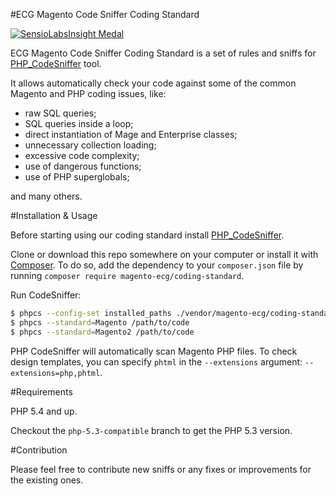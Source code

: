 #ECG Magento Code Sniffer Coding Standard

[![SensioLabsInsight Medal](https://insight.sensiolabs.com/projects/a06c37c6-0d79-4476-aff5-12d8ce1d8c53/big.png "SensioLabsInsight Medal")](https://insight.sensiolabs.com/projects/a06c37c6-0d79-4476-aff5-12d8ce1d8c53)

ECG Magento Code Sniffer Coding Standard is a set of rules and sniffs for [PHP_CodeSniffer](https://github.com/squizlabs/PHP_CodeSniffer) tool.

It allows automatically check your code against some of the common Magento and PHP coding issues, like:
- raw SQL queries;
- SQL queries inside a loop;
- direct instantiation of Mage and Enterprise classes;
- unnecessary collection loading;
- excessive code complexity;
- use of dangerous functions;
- use of PHP superglobals;

and many others.


#Installation & Usage

Before starting using our coding standard install [PHP_CodeSniffer](https://github.com/squizlabs/PHP_CodeSniffer).

Clone or download this repo somewhere on your computer or install it with [Composer](http://getcomposer.org/).
To do so, add the dependency to your `composer.json` file by running `composer require magento-ecg/coding-standard`.

Run CodeSniffer:

```sh
$ phpcs --config-set installed_paths ./vendor/magento-ecg/coding-standard
$ phpcs --standard=Magento /path/to/code
$ phpcs --standard=Magento2 /path/to/code
```
PHP CodeSniffer will automatically scan Magento PHP files. To check design templates, you can specify `phtml` in the `--extensions` argument: `--extensions=php,phtml`.

#Requirements

PHP 5.4 and up.

Checkout the `php-5.3-compatible` branch to get the PHP 5.3 version.

#Contribution

Please feel free to contribute new sniffs or any fixes or improvements for the existing ones.
